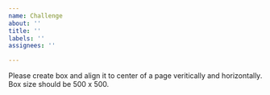 ```yaml
---
name: Challenge
about: ''
title: ''
labels: ''
assignees: ''

---
```


Please create box and align it to center of a page veritically and horizontally. Box size should be 500 x 500.
